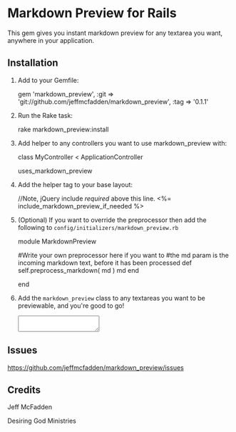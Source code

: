 # Markdown Preview for Rails

This gem gives you instant markdown preview for any textarea you want, anywhere in your application.

## Installation

1. Add to your Gemfile:

    gem 'markdown_preview', :git => 'git://github.com/jeffmcfadden/markdown_preview', :tag => '0.1.1'

2. Run the Rake task:

    rake markdown_preview:install

3. Add helper to any controllers you want to use markdown_preview with:

    class MyController < ApplicationController
    
      uses_markdown_preview

4. Add the helper tag to your base layout:

    //Note, jQuery include *required* above this line.
    <%= include_markdown_preview_if_needed %>
    

5. (Optional) If you want to override the preprocessor then add the following to `config/initializers/markdown_preview.rb`

    module MarkdownPreview
     
      #Write your own preprocessor here if you want to
      #the md param is the incoming markdown text, before it has been processed
      def self.preprocess_markdown( md )
        md 
      end

    end
   
6. Add the `markdown_preview` class to any textareas you want to be previewable, and you're good to go!

    <textarea class="markdown_preview" id="my_awesome_textarea"></textarea>
    

## Issues

https://github.com/jeffmcfadden/markdown_preview/issues

## Credits

Jeff McFadden

Desiring God Ministries
